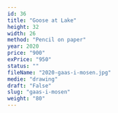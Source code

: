 ```yaml
---
id: 36
title: "Goose at Lake"
height: 32
width: 26
method: "Pencil on paper"
year: 2020
price: "900"
exPrice: "950"
status: ""
fileName: "2020-gaas-i-mosen.jpg"
medie: "drawing"
draft: "False"
slug: "gaas-i-mosen"
weight: "80"
---
```

